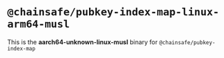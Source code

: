 # `@chainsafe/pubkey-index-map-linux-arm64-musl`

This is the **aarch64-unknown-linux-musl** binary for `@chainsafe/pubkey-index-map`
